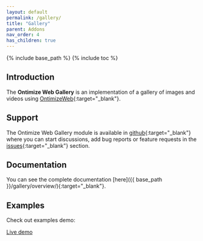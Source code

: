 ```yaml
---
layout: default
permalink: /gallery/
title: "Gallery"
parent: Addons
nav_order: 4
has_children: true
---
```


{% include base_path %}
{% include toc %}

## Introduction
The **Ontimize Web Gallery** is an implementation of a gallery of images and videos using [OntimizeWeb](https://github.com/OntimizeWeb/ontimize-web-ngx/tree/main.15.x){:target="_blank"}.

## Support
The Ontimize Web Gallery module is available in [github](https://github.com/OntimizeWeb/ontimize-web-ngx-gallery){:target="_blank"} where you can start discussions, add bug reports or feature requests in the [issues](https://github.com/OntimizeWeb/ontimize-web-ngx-gallery/issues){:target="_blank"} section.

## Documentation
You can see the complete documentation [here]({{ base_path }}/gallery/overview/){:target="_blank"}.

## Examples

Check out examples demo:
<p>
  <a href="https://try.imatia.com/ontimizeweb/v15/playground/main/media/gallery/playground" target="_blank" class="btn btn--success">
    Live demo
  </a>
</p>
